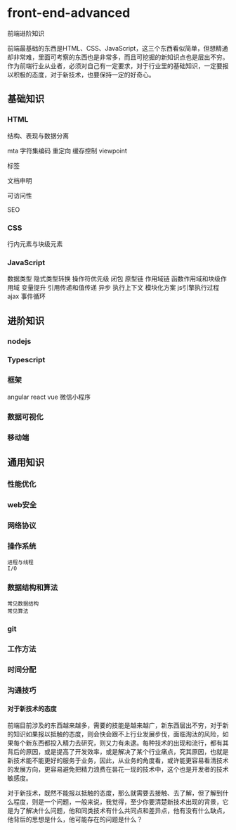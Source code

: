 # front-end-advanced
前端进阶知识

前端最基础的东西是HTML、CSS、JavaScript，这三个东西看似简单，但想精通却非常难，里面可考察的东西也是非常多，而且可挖掘的新知识点也是层出不穷。
作为前端行业从业者，必须对自己有一定要求，对于行业里的基础知识，一定要报以积极的态度，对于新技术，也要保持一定的好奇心。

## 基础知识

### HTML
结构、表现与数据分离

mta
    字符集编码
    重定向
    缓存控制
    viewpoint

标签

文档申明

可访问性

SEO

### CSS
行内元素与块级元素



### JavaScript
数据类型
隐式类型转换
操作符优先级
闭包
原型链
作用域链
函数作用域和块级作用域
变量提升
引用传递和值传递
异步
执行上下文
模块化方案
js引擎执行过程
ajax
事件循环

## 进阶知识

### nodejs

### Typescript

### 框架
angular
react
vue
微信小程序

### 数据可视化

### 移动端

## 通用知识
### 性能优化
### web安全
### 网络协议
### 操作系统
    进程与线程
    I/O

### 数据结构和算法
    常见数据结构
    常见算法
### git
### 工作方法
### 时间分配
### 沟通技巧

#### 对于新技术的态度

前端目前涉及的东西越来越多，需要的技能是越来越广，新东西层出不穷，对于新的知识如果报以抵触的态度，则会快会跟不上行业发展步伐，面临淘汰的风险，如果每个新东西都投入精力去研究，则又力有未逮。每种技术的出现和流行，都有其背后的原因，或是提高了开发效率，或是解决了某个行业痛点，究其原因，也就是新技术能不能更好的服务于业务，因此，从业务的角度看，或许能更容易看清技术的发展方向，更容易避免把精力浪费在昙花一现的技术中，这个也是开发者的技术敏感度。

对于新技术，既然不能报以抵触的态度，那么就需要去接触、去了解，但了解到什么程度，则是一个问题，一般来说，我觉得，至少你要清楚新技术出现的背景，它是为了解决什么问题，他和同类技术有什么共同点和差异点，他有没有什么缺点，他背后的思想是什么，他可能存在的问题是什么？

